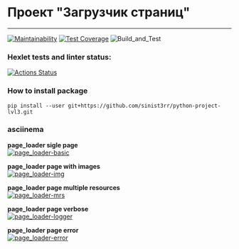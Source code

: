 # Проект "Загрузчик страниц"

---
[![Maintainability](https://api.codeclimate.com/v1/badges/3b390242e37d5646766d/maintainability)](https://codeclimate.com/github/sinist3rr/python-project-lvl3/maintainability)
[![Test Coverage](https://api.codeclimate.com/v1/badges/3b390242e37d5646766d/test_coverage)](https://codeclimate.com/github/sinist3rr/python-project-lvl3/test_coverage)
![Build_and_Test](https://github.com/sinist3rr/python-project-lvl3/workflows/build%20&%20test/badge.svg)


### Hexlet tests and linter status:
[![Actions Status](https://github.com/sinist3rr/python-project-lvl3/workflows/hexlet-check/badge.svg)](https://github.com/sinist3rr/python-project-lvl3/actions)


### How to install package

```
pip install --user git+https://github.com/sinist3rr/python-project-lvl3.git
```

### asciinema

**page_loader sigle page**\
[![page_loader-basic](https://asciinema.org/a/LR9b8deDQ5WrJt8ThuUXamlEO.svg)](https://asciinema.org/a/LR9b8deDQ5WrJt8ThuUXamlEO)

**page_loader page with images**\
[![page_loader-img](https://asciinema.org/a/gqdlTsGOk2hI9cnt3yTHuMIk3.svg)](https://asciinema.org/a/gqdlTsGOk2hI9cnt3yTHuMIk3)

**page_loader page multiple resources**\
[![page_loader-mrs](https://asciinema.org/a/EaGl4Rk45WsXAI3cHH9LCO5lR.svg)](https://asciinema.org/a/EaGl4Rk45WsXAI3cHH9LCO5lR)

**page_loader page verbose**\
[![page_loader-logger](https://asciinema.org/a/aR4eENKDCQMID9Bo2tpoP1oSF.svg)](https://asciinema.org/a/aR4eENKDCQMID9Bo2tpoP1oSF)

**page_loader page error**\
[![page_loader-error](https://asciinema.org/a/nOErUQm6Xj4rW04lE0vRrAwb7.svg)](https://asciinema.org/a/nOErUQm6Xj4rW04lE0vRrAwb7)

